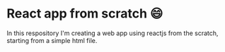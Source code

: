 # React app from scratch :smile:

In this respository I'm creating a web app using reactjs from the scratch, starting from a simple html file.
